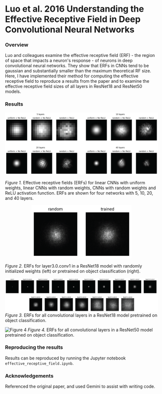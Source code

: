 # Luo et al. 2016 Understanding the Effective Receptive Field in Deep Convolutional Neural Networks 

### Overview
Luo and colleagues examine the effective receptive field (ERF) - the region of space that impacts a neuron's response - of neurons in deep convolutional neural networks. They show that ERFs in CNNs tend to be gaussian and substantially smaller than the maximum theoretical RF size. Here, I have implemented their method for computing the effective receptive field to reproduce a results from the paper and to examine the effective receptive field sizes of all layers in ResNet18 and ResNet50 models. 

### Results

<p align="center">
<img src="https://github.com/et22/paper-implementations/blob/main/luo2016_effective_receptive_field/figures/figure1.png" alt="figure1" width="1000"/>
</p>

*Figure 1.* Effective receptive fields (ERFs) for linear CNNs with uniform weights, linear CNNs with random weights, CNNs with random weights and ReLU activation function. ERFs are shown for four networks with 5, 10, 20, and 40 layers. 

<p align="center">
<img src="https://github.com/et22/paper-implementations/blob/main/luo2016_effective_receptive_field/figures/figure2.png" alt="figure2" width="330"/>
</p>

*Figure 2.* ERFs for layer3.0.conv1 in a ResNet18 model with randomly initialized weights (left) or pretrained on object classification (right). 

![Figure 3](https://github.com/et22/paper-implementations/blob/main/luo2016_effective_receptive_field/figures/figure3.png)
*Figure 3.* ERFs for all convolutional layers in a ResNet18 model pretrained on object classification. 

![Figure 4](https://github.com/et22/paper-implementations/blob/main/luo2016_effective_receptive_field/figures/figure4.png)
*Figure 4.* ERFs for all convolutional layers in a ResNet50 model pretrained on object classification. 

### Reproducing the results 
Results can be reproduced by running the Jupyter notebook `effective_receptive_field.ipynb`. 

### Acknowledgements
Referenced the original paper, and used Gemini to assist with writing code. 